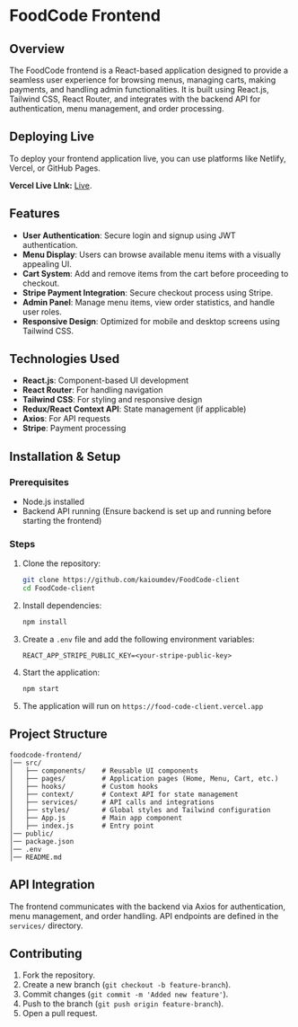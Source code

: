 # FoodCode Frontend

## Overview
The FoodCode frontend is a React-based application designed to provide a seamless user experience for browsing menus, managing carts, making payments, and handling admin functionalities. It is built using React.js, Tailwind CSS, React Router, and integrates with the backend API for authentication, menu management, and order processing.

## Deploying Live

To deploy your frontend application live, you can use platforms like Netlify, Vercel, or GitHub Pages. 

 **Vercel Live LInk:** [Live](https://food-code-client.vercel.app).

## Features
- **User Authentication**: Secure login and signup using JWT authentication.
- **Menu Display**: Users can browse available menu items with a visually appealing UI.
- **Cart System**: Add and remove items from the cart before proceeding to checkout.
- **Stripe Payment Integration**: Secure checkout process using Stripe.
- **Admin Panel**: Manage menu items, view order statistics, and handle user roles.
- **Responsive Design**: Optimized for mobile and desktop screens using Tailwind CSS.

## Technologies Used
- **React.js**: Component-based UI development
- **React Router**: For handling navigation
- **Tailwind CSS**: For styling and responsive design
- **Redux/React Context API**: State management (if applicable)
- **Axios**: For API requests
- **Stripe**: Payment processing

## Installation & Setup

### Prerequisites
- Node.js installed
- Backend API running (Ensure backend is set up and running before starting the frontend)

### Steps
1. Clone the repository:
   ```sh
   git clone https://github.com/kaioumdev/FoodCode-client
   cd FoodCode-client
   ```
2. Install dependencies:
   ```sh
   npm install
   ```
3. Create a `.env` file and add the following environment variables:
   ```env
   REACT_APP_STRIPE_PUBLIC_KEY=<your-stripe-public-key>
   ```
4. Start the application:
   ```sh
   npm start
   ```
5. The application will run on `https://food-code-client.vercel.app`

## Project Structure
```
foodcode-frontend/
│── src/
│   ├── components/    # Reusable UI components
│   ├── pages/         # Application pages (Home, Menu, Cart, etc.)
│   ├── hooks/         # Custom hooks
│   ├── context/       # Context API for state management
│   ├── services/      # API calls and integrations
│   ├── styles/        # Global styles and Tailwind configuration
│   ├── App.js         # Main app component
│   ├── index.js       # Entry point
│── public/
│── package.json
│── .env
│── README.md
```

## API Integration
The frontend communicates with the backend via Axios for authentication, menu management, and order handling. API endpoints are defined in the `services/` directory.

## Contributing
1. Fork the repository.
2. Create a new branch (`git checkout -b feature-branch`).
3. Commit changes (`git commit -m 'Added new feature'`).
4. Push to the branch (`git push origin feature-branch`).
5. Open a pull request.
